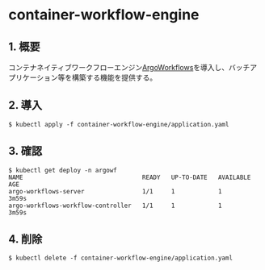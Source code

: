 # container-workflow-engine

## 1. 概要

コンテナネイティブワークフローエンジン[ArgoWorkflows](https://argoproj.github.io/argo-workflows/)を導入し、バッチアプリケーション等を構築する機能を提供する。

## 2. 導入

```
$ kubectl apply -f container-workflow-engine/application.yaml
```

## 3. 確認

```
$ kubectl get deploy -n argowf
NAME                                 READY   UP-TO-DATE   AVAILABLE   AGE
argo-workflows-server                1/1     1            1           3m59s
argo-workflows-workflow-controller   1/1     1            1           3m59s
```

## 4. 削除

```
$ kubectl delete -f container-workflow-engine/application.yaml
```
